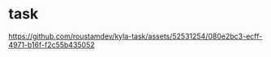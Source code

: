 # task


https://github.com/roustamdev/kyla-task/assets/52531254/080e2bc3-ecff-4971-b16f-f2c55b435052

